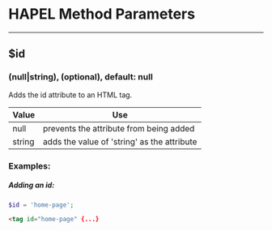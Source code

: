 # HAPEL Method Parameters

---

## $id
### (null|string), (optional), default: null

Adds the id attribute to an HTML tag.

| Value    | Use                                         |
|----------|---------------------------------------------|
| null     | prevents the attribute from being added     |
| string   | adds the value of 'string' as the attribute |


### Examples:

##### Adding an id:
```php
$id = 'home-page';
```
```html
<tag id="home-page" {...}
```
